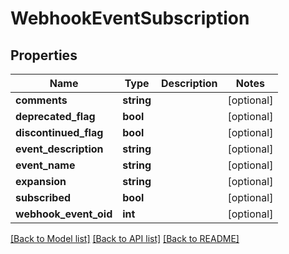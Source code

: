 # WebhookEventSubscription

## Properties
Name | Type | Description | Notes
------------ | ------------- | ------------- | -------------
**comments** | **string** |  | [optional] 
**deprecated_flag** | **bool** |  | [optional] 
**discontinued_flag** | **bool** |  | [optional] 
**event_description** | **string** |  | [optional] 
**event_name** | **string** |  | [optional] 
**expansion** | **string** |  | [optional] 
**subscribed** | **bool** |  | [optional] 
**webhook_event_oid** | **int** |  | [optional] 

[[Back to Model list]](../README.md#documentation-for-models) [[Back to API list]](../README.md#documentation-for-api-endpoints) [[Back to README]](../README.md)


